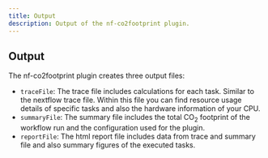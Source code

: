 ```yaml
---
title: Output
description: Output of the nf-co2footprint plugin.
---
```


## Output

The nf-co2footprint plugin creates three output files:

- `traceFile`: The trace file includes calculations for each task. Similar to the nextflow trace file. Within this file you can find resource usage details of specific tasks and also the hardware information of your CPU.
- `summaryFile`: The summary file includes the total CO<sub>2</sub> footprint of the workflow run and the configuration used for the plugin.
- `reportFile`: The html report file includes data from trace and summary file and also summary figures of the executed tasks.



